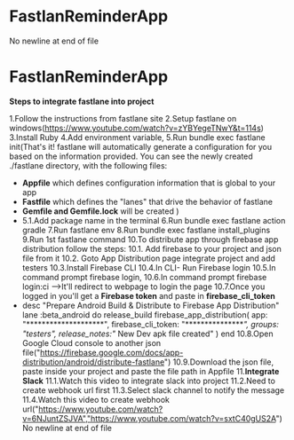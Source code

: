 # FastlanReminderApp
 No newline at end of file
# FastlanReminderApp

**Steps to integrate fastlane into project**

1.Follow the instructions from fastlane site
2.Setup fastlane on windows(https://www.youtube.com/watch?v=zYBYegeTNwY&t=114s)
3.Install Ruby
4.Add environment variable,
5.Run bundle exec fastlane init(That's it! fastlane will automatically generate a configuration for you based on the information provided.
You can see the newly created ./fastlane directory, with the following files:
* **Appfile** which defines configuration information that is global to your app
* **Fastfile** which defines the "lanes" that drive the behavior of fastlane
* **Gemfile and Gemfile.lock** will be created
)
* 5.1.Add package name in the terminal 
6.Run bundle exec fastlane action gradle
7.Run fastlane env
8.Run bundle exec fastlane install_plugins
9.Run 1st fastlane command
10.To distribute app through firebase app distribution follow the steps:
10.1. Add firebase to your project and json file from it
10.2. Goto App Distribution page integrate project and add testers
10.3.Install Firebase CLI
10.4.In CLI- Run Firebase login
10.5.In command prompt firebase login, 
10.6.In command prompt firebase login:ci -->It'll redirect to webpage to login the page
10.7.Once you logged in you'll get a **Firebase token** and paste in **firebase_cli_token**    
* desc "Prepare Android Build & Distribute to Firebase App Distribution"
  lane :beta_android do
  release_build
  firebase_app_distribution(
  app: "********************",
  firebase_cli_token: "****************",
  groups: "testers",
  release_notes:"* New Dev apk file created"
  )
  end
10.8.Open Google Cloud console to another json file("https://firebase.google.com/docs/app-distribution/android/distribute-fastlane")
10.9.Download the json file, paste inside your project and paste the file path in Appfile 
11.**Integrate Slack**
11.1.Watch this video to integrate slack into project 
11.2.Need to create webhook url first
11.3.Select slack channel to notify the message
11.4.Watch this video to create webhook url("https://www.youtube.com/watch?v=6NJuntZSJVA","https://www.youtube.com/watch?v=sxtC40gUS2A")
 No newline at end of file
